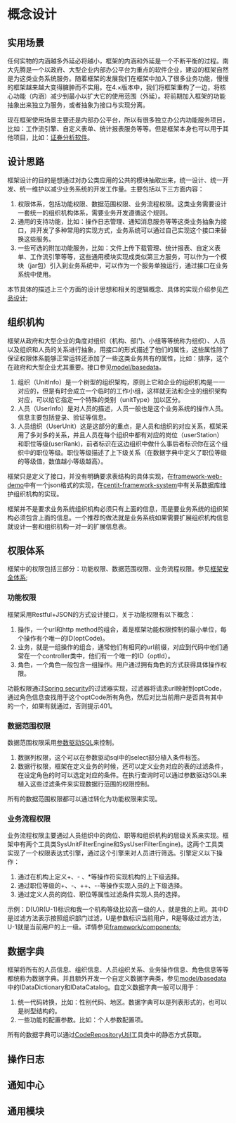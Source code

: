 # 概念设计

## 实用场景
任何实物的内涵越多外延必将越小，框架的内涵和外延是一个不断平衡的过程。南大先腾是一个以政府、大型企业内部办公平台为重点的软件企业，建设的框架自然是为这类业务系统服务。随着框架的发展我们在框架中加入了很多业务功能，慢慢的框架越来越大变得臃肿而不实用。在4.×版本中，我们将框架重构了一边，将核心功能（内涵）减少到最小以扩大它的使用范围（外延）。将前期加入框架的功能抽象出来独立为服务，或者抽象为接口与实现分离。

现在框架使用场景主要还是内部办公平台，所以有很多独立办公内功能服务项目，比如：工作流引擎、自定义表单、统计报表服务等等。但是框架本身也可以用于其他项目，比如：[证券分析软件](http://demo.centit.com/smas)。

## 设计思路

框架设计的目的是想通过对办公类应用的公共的模块抽取出来，统一设计、统一开发、统一维护以减少业务系统的开发工作量。主要包括以下三方面内容：
1. 权限体系，包括功能权限、数据范围权限、业务流程权限。这类业务需要设计一套统一的组织机构体系，需要业务开发遵循这个规则。
2. 通用的支持功能，比如：操作日志管理、通知消息服务等等这类业务抽象为接口，并开发了多种常用的实现方式，业务系统可以通过自己实现这个接口来替换这些服务。
3. 一些可选的附加功能服务，比如：文件上传下载管理、统计报表、自定义表单、工作流引擎等等，这些通用模块实现成类似第三方服务，可以作为一个模块（jar包）引入到业务系统中，可以作为一个服务单独运行，通过接口在业务系统中使用。

本节具体的描述上三个方面的设计思想和相关的逻辑概念、具体的实现介绍参见[产品设计](./product_design.html);

## 组织机构

框架从政府和大型企业的角度对组织（机构、部门、小组等等统称为组织）、人员以及组织和人员的关系进行抽象，用接口的形式描述了他们的属性，这些属性除了保证权限体系能够正常运转还添加了一些这类业务共有的属性，比如：排序，这个在政府和大型企业尤其重要。接口参见[model/basedata](https://github.com/ndxt/centit-framework/tree/master/framework-core/src/main/java/com/centit/framework/model/basedata)。
1. 组织（UnitInfo）是一个树型的组织架构，原则上它和企业的组织机构是一一对应的，但是有时会成立一个临时的工作小组，这样就无法和企业的组织架构对应，可以给它指定一个特殊的类别（unitType）加以区分。
2. 人员（UserInfo）是对人员的描述，人员一般也是这个业务系统的操作人员。信息主要包括登录、验证等信息。
3. 人员组织（UserUnit）这是这部分的重点，是人员和组织的对应关系，框架采用了多对多的关系，并且人员在每个组织中都有对应的岗位（userStation）和职位等级(userRank)，前者标识在这边组织中做什么事后者标识你在这个组织中的职位等级。职位等级描述了上下级关系（在数据字典中定义了职位等级的等级值，数值越小等级越高）。

框架只是定义了接口，并没有明确要求表结构的具体实现，在[framework-web-demo](https://github.com/ndxt/centit-framework/tree/master/framework-web-demo)中有一个json格式的实现，在[centit-framework-system](https://github.com/ndxt/centit-framework-system)中有关系数据库维护组织机构的实现。

框架并不是要求业务系统组织机构必须只有上面的信息，而是要业务系统的组织架构必须包含上面的信息。一个推荐的做法就是业务系统如果需要扩展组织机构信息就设计一套和组织机构一对一的扩展信息表。

## 权限体系

框架中的权限包括三部分：功能权限、数据范围权限、业务流程权限。参见[框架安全体系](https://github.com/ndxt/centit-framework/tree/master/framework-security/src/main/java/com/centit/framework/security);

### 功能权限

框架采用Restful+JSON的方式设计接口，关于功能权限有以下概念：
1. 操作，一个url和http method的组合，着是框架功能权限控制的最小单位，每个操作有个唯一的ID(optCode)。
2. 业务，就是一组操作的组合，通常他们有相同的url前缀，对应到代码中他们通常在一个controller类中，他们有一个唯一的ID（optId）。
3. 角色，一个角色一般包含一组操作。用户通过拥有角色的方式获得具体操作权限。

功能权限通过[Spring security](https://docs.spring.io/spring-security/site/docs/current/guides/html5/)的过滤器实现，过滤器将请求url映射到optCode，通过角色信息查找用于这个optCode所有角色，然后对比当前用户是否具有其中的一个，如果有就通过，否则提示401。

### 数据范围权限

数据范围权限采用[参数驱动SQL](./technical_design.html#参数驱动sql)来控制。
1. 数据列权限，这个可以在参数驱动sql中的select部分植入条件标签。
2. 数据行权限，框架在定义业务的时候，还可以定义业务对应的表的过滤条件，在设定角色的时可以选定对应的条件。在执行查询时可以通过参数驱动SQL来植入这些过滤条件来实现数据行范围的权限控制。

所有的数据范围权限都可以通过转化为功能权限来实现。

### 业务流程权限

业务流程权限主要通过人员组织中的岗位、职等和组织机构的层级关系来实现。框架中有两个工具类SysUnitFilterEngine和SysUserFilterEngine)。这两个工具类实现了一个权限表达式引擎，通过这个引擎来对人员进行筛选。引擎定义以下操作：
1. 通过在机构上定义+、- 、*等操作符实现机构的上下级选择。
2. 通过职位等级的+、-、++、--等操作实现人员的上下级选择。
3. 通过定义人员的岗位、职位等属性过滤条件实现人员的选择。

示例：D(U)R(U-1)标识和我一个机构等级比较高一级的人，就是我的上司。其中D是过滤方法表示按照组织部门过滤，U是参数标识当前用户，R是等级过滤方法，U-1就是当前用户的上一级。详情参见[framework/components](https://github.com/ndxt/centit-framework/tree/master/framework-core/src/main/java/com/centit/framework/components);

## 数据字典

框架将所有的人员信息、组织信息、人员组织关系、业务操作信息、角色信息等等都统称为数据字典。并且额外开发一个自定义数据字典类，参见[model/basedata](https://github.com/ndxt/centit-framework/tree/master/framework-core/src/main/java/com/centit/framework/model/basedata)中的IDataDictionary和IDataCatalog。自定义数据字典一般可以用于：

1. 统一代码转换，比如：性别代码、地区。数据字典可以是列表形式的，也可以是树型结构的。
2. 一些功能的配置参数。比如：个人参数配置项。

所有的数据字典可以通过[CodeRepositoryUtil](https://github.com/ndxt/centit-framework/tree/master/framework-core/src/main/java/com/centit/framework/components)工具类中的静态方式获取。

## 操作日志



## 通知中心



## 通用模块


